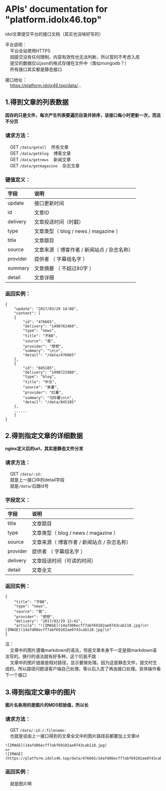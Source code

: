 # APIs' documentation for "platform.idolx46.top"  
idol文章提交平台的接口文档（其实也没啥好写的）  
  
平台说明：  
&nbsp;&nbsp;&nbsp;&nbsp;平台全站使用HTTPS  
&nbsp;&nbsp;&nbsp;&nbsp;因提交没有任何限制，内容有效性也无法判断，所以暂时不考虑入库  
&nbsp;&nbsp;&nbsp;&nbsp;提交的数据仅以json的格式存储在文件中（类似mongodb？）  
&nbsp;&nbsp;&nbsp;&nbsp;所有接口其实都是静态接口  
  
接口地址：  
&nbsp;&nbsp;&nbsp;&nbsp;https://platform.idolx46.top/data/...


##  1.得到文章的列表数据  
**因存的只是文件，每次产生列表要遍历目录并排序，该接口每小时更新一次，而且不分页**  
  
### 请求方法：  
&nbsp;&nbsp;&nbsp;&nbsp;GET	`/data/getall`&nbsp;&nbsp;&nbsp;&nbsp;所有文章  
&nbsp;&nbsp;&nbsp;&nbsp;GET	`/data/getblog`&nbsp;&nbsp;&nbsp;&nbsp;博客文章  
&nbsp;&nbsp;&nbsp;&nbsp;GET	`/data/getnews`&nbsp;&nbsp;&nbsp;&nbsp;新闻文章  
&nbsp;&nbsp;&nbsp;&nbsp;GET	`/data/getmagazine`&nbsp;&nbsp;&nbsp;&nbsp;杂志文章  
  
### 键值定义：  
| 字段        | 说明   |
| :--------   | :---------------  |
| update   | 接口更新时间   |
| id   | 文章ID   |
| delivery   | 文章投送时间（时戳）   | 
| type   | 文章类型（ blog / news / magazine ）   |
| title   | 文章题目   |
| source   | 文章来源（ 博客作者 / 新闻站点 / 杂志名称）   |
| provider   | 提供者 （ 字幕组名字 ）   |
| summary   | 文章摘要 （ 不超过80字 ）   |
| detail   | 文章详细   |
  
### 返回实例：  
```
{
	"update": "2017/03/29 14:00",	
	"content": [
	{
		"id": "476665",
		"delivery": "1490762460",
		"type": "news",
		"title": "不BB",
		"source": "我",
		"provider": "想想",
		"summary": "\n\n",
		"detail": "/data/476665"
	},
	{
		"id": "845105",
		"delivery": "1490722980",
		"type": "blog",
		"title": "中文",
		"source": "紫薯",
		"provider": "红薯",
		"summary": "马铃薯\n\n",
		"detail": "/data/845105"
	},
	......
	]
}
```

##  2.得到指定文章的详细数据  
**nginx定义后的url，其实是静态文件分发**   
  
### 请求方法：  
&nbsp;&nbsp;&nbsp;&nbsp;GET	`/data/:id:`  
&nbsp;&nbsp;&nbsp;&nbsp;就是上一接口中的detail字段  
&nbsp;&nbsp;&nbsp;&nbsp;就是`/data/`后跟id号  
  
### 字段定义：  

| 字段        | 说明   |
| :--------   | :---------------  |
| title   | 文章题目   |
| type   | 文章类型（ blog / news / magazine ）   |
| source   | 文章来源（ 博客作者 / 新闻站点 / 杂志名称）   |
| provider   | 提供者 （ 字幕组名字 ）   |
| delivery   | 文章投送时间（可读的时间）   | 
| detail   | 文章全文   |
  
### 返回实例：  
```
{
	"title": "不BB",
	"type": "news",
	"source": "我",
	"provider": "想想",
	"delivery": "2017/03/29 12:41",
	"article": "![IMAGE](14afd06ecff7abf69102ae0743cab118.jpg)\n![IMAGE](14afd06ecff7abf69102ae0743cab118.jpg)\n"
}
```
  
注：  
&nbsp;&nbsp;&nbsp;&nbsp;文章中的图片遵循markdown的语法，但是文章本身不一定是按markdown语法写的。换行的语法就有好多种，这个坑我不跳  
&nbsp;&nbsp;&nbsp;&nbsp;文章中的图片链接是相对路径，显示要做处理。因为这是静态文件，提交时生成的，所以路径问题请客户端自己处理，等以后入库了再由接口处理。具体操作看下一个接口  

##  3.得到指定文章中的图片  
**图片名称用的是图片的MD5校验值，所以长**  
  
### 请求方法：  
&nbsp;&nbsp;&nbsp;&nbsp;GET	`/data/:id:/:filename:`  
&nbsp;&nbsp;&nbsp;&nbsp;也就是说由上一接口得到的文章全文中的图片路径前都要加上文章id  

	![IMAGE](14afd06ecff7abf69102ae0743cab118.jpg)  
	=> 
	![IMAGE](https://platform.idolx46.top/data/476665/14afd06ecff7abf69102ae0743cab118.jpg) 
  
### 返回实例：  
&nbsp;&nbsp;&nbsp;&nbsp;就是图片啊